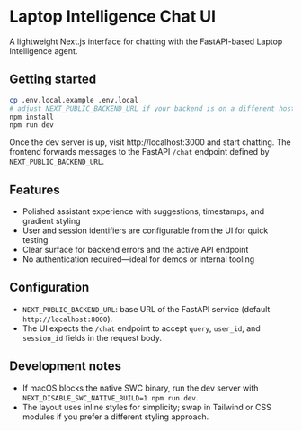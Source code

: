# Laptop Intelligence Chat UI

A lightweight Next.js interface for chatting with the FastAPI-based Laptop Intelligence agent.

## Getting started

```bash
cp .env.local.example .env.local
# adjust NEXT_PUBLIC_BACKEND_URL if your backend is on a different host/port
npm install
npm run dev
```

Once the dev server is up, visit http://localhost:3000 and start chatting. The frontend forwards messages to the FastAPI `/chat` endpoint defined by `NEXT_PUBLIC_BACKEND_URL`.

## Features

- Polished assistant experience with suggestions, timestamps, and gradient styling
- User and session identifiers are configurable from the UI for quick testing
- Clear surface for backend errors and the active API endpoint
- No authentication required—ideal for demos or internal tooling

## Configuration

- `NEXT_PUBLIC_BACKEND_URL`: base URL of the FastAPI service (default `http://localhost:8000`).
- The UI expects the `/chat` endpoint to accept `query`, `user_id`, and `session_id` fields in the request body.

## Development notes

- If macOS blocks the native SWC binary, run the dev server with `NEXT_DISABLE_SWC_NATIVE_BUILD=1 npm run dev`.
- The layout uses inline styles for simplicity; swap in Tailwind or CSS modules if you prefer a different styling approach.
